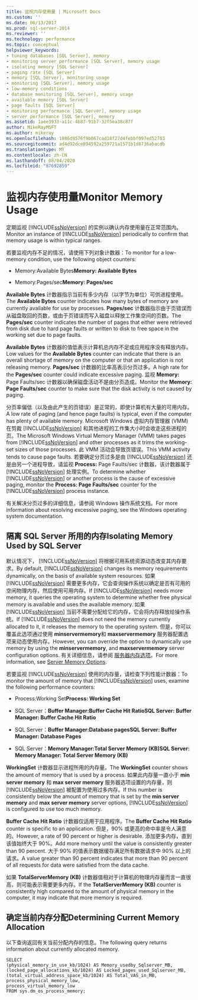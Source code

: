 ```yaml
---
title: 监视内存使用量 | Microsoft Docs
ms.custom: ''
ms.date: 06/13/2017
ms.prod: sql-server-2014
ms.reviewer: ''
ms.technology: performance
ms.topic: conceptual
helpviewer_keywords:
- tuning databases [SQL Server], memory
- monitoring server performance [SQL Server], memory usage
- isolating memory [SQL Server]
- paging rate [SQL Server]
- memory [SQL Server], monitoring usage
- monitoring [SQL Server], memory usage
- low-memory conditions
- database monitoring [SQL Server], memory usage
- available memory [SQL Server]
- page faults [SQL Server]
- monitoring performance [SQL Server], memory usage
- server performance [SQL Server], memory
ms.assetid: 1aee3933-a11c-4b87-91b7-32f5ea38c87f
author: MikeRayMSFT
ms.author: mikeray
ms.openlocfilehash: 1986d9576f9b067cad18f27d4febbf097ed52703
ms.sourcegitcommit: ad4d92dce894592a259721a1571b1d8736abacdb
ms.translationtype: MT
ms.contentlocale: zh-CN
ms.lasthandoff: 08/04/2020
ms.locfileid: "87692859"
---
```

# <a name="monitor-memory-usage"></a><span data-ttu-id="bf236-102">监视内存使用量</span><span class="sxs-lookup"><span data-stu-id="bf236-102">Monitor Memory Usage</span></span>
  <span data-ttu-id="bf236-103">定期监视 [!INCLUDE[ssNoVersion](../../includes/ssnoversion-md.md)] 的实例以确认内存使用量在正常范围内。</span><span class="sxs-lookup"><span data-stu-id="bf236-103">Monitor an instance of [!INCLUDE[ssNoVersion](../../includes/ssnoversion-md.md)] periodically to confirm that memory usage is within typical ranges.</span></span>  
  
 <span data-ttu-id="bf236-104">若要监视内存不足的情况，请使用下列对象计数器：</span><span class="sxs-lookup"><span data-stu-id="bf236-104">To monitor for a low-memory condition, use the following object counters:</span></span>  
  
-   <span data-ttu-id="bf236-105">Memory:Available Bytes</span><span class="sxs-lookup"><span data-stu-id="bf236-105">**Memory: Available Bytes**</span></span>  
  
-   <span data-ttu-id="bf236-106">Memory:Pages/sec</span><span class="sxs-lookup"><span data-stu-id="bf236-106">**Memory: Pages/sec**</span></span>  
  
 <span data-ttu-id="bf236-107">**Available Bytes** 计数器指示当前有多少内存（以字节为单位）可供进程使用。</span><span class="sxs-lookup"><span data-stu-id="bf236-107">The **Available Bytes** counter indicates how many bytes of memory are currently available for use by processes.</span></span> <span data-ttu-id="bf236-108">**Pages/sec** 计数器指示由于页错误而从磁盘取回的页数，或由于页错误而写入磁盘以释放工作集空间的页数。</span><span class="sxs-lookup"><span data-stu-id="bf236-108">The **Pages/sec** counter indicates the number of pages that either were retrieved from disk due to hard page faults or written to disk to free space in the working set due to page faults.</span></span>  
  
 <span data-ttu-id="bf236-109">**Available Bytes** 计数器的值低表示计算机总内存不足或应用程序没有释放内存。</span><span class="sxs-lookup"><span data-stu-id="bf236-109">Low values for the **Available Bytes** counter can indicate that there is an overall shortage of memory on the computer or that an application is not releasing memory.</span></span> <span data-ttu-id="bf236-110">**Pages/sec** 计数器的比率高表示分页过多。</span><span class="sxs-lookup"><span data-stu-id="bf236-110">A high rate for the **Pages/sec** counter could indicate excessive paging.</span></span> <span data-ttu-id="bf236-111">监视 **Memory:** Page Faults/sec 计数器以确保磁盘活动不是由分页造成。</span><span class="sxs-lookup"><span data-stu-id="bf236-111">Monitor the **Memory: Page Faults/sec** counter to make sure that the disk activity is not caused by paging.</span></span>  
  
 <span data-ttu-id="bf236-112">分页率偏低（以及由此产生的页错误）是正常的，即使计算机有大量的可用内存。</span><span class="sxs-lookup"><span data-stu-id="bf236-112">A low rate of paging (and hence page faults) is typical, even if the computer has plenty of available memory.</span></span> <span data-ttu-id="bf236-113">Microsoft Windows 虚拟内存管理器 (VMM) 在剪裁 [!INCLUDE[ssNoVersion](../../includes/ssnoversion-md.md)] 和其他进程的工作集大小时会收走这些进程的页。</span><span class="sxs-lookup"><span data-stu-id="bf236-113">The Microsoft Windows Virtual Memory Manager (VMM) takes pages from [!INCLUDE[ssNoVersion](../../includes/ssnoversion-md.md)] and other processes as it trims the working-set sizes of those processes.</span></span> <span data-ttu-id="bf236-114">此 VMM 活动会导致页错误。</span><span class="sxs-lookup"><span data-stu-id="bf236-114">This VMM activity tends to cause page faults.</span></span> <span data-ttu-id="bf236-115">若要确定分页过多是由 [!INCLUDE[ssNoVersion](../../includes/ssnoversion-md.md)] 还是由另一个进程导致，请监视 **Process:** Page Faults/sec 计数器，该计数器属于 [!INCLUDE[ssNoVersion](../../includes/ssnoversion-md.md)] 处理实例。</span><span class="sxs-lookup"><span data-stu-id="bf236-115">To determine whether [!INCLUDE[ssNoVersion](../../includes/ssnoversion-md.md)] or another process is the cause of excessive paging, monitor the **Process: Page Faults/sec** counter for the [!INCLUDE[ssNoVersion](../../includes/ssnoversion-md.md)] process instance.</span></span>  
  
 <span data-ttu-id="bf236-116">有关解决分页过多的详细信息，请参阅 Windows 操作系统文档。</span><span class="sxs-lookup"><span data-stu-id="bf236-116">For more information about resolving excessive paging, see the Windows operating system documentation.</span></span>  
  
## <a name="isolating-memory-used-by-sql-server"></a><span data-ttu-id="bf236-117">隔离 SQL Server 所用的内存</span><span class="sxs-lookup"><span data-stu-id="bf236-117">Isolating Memory Used by SQL Server</span></span>  
 <span data-ttu-id="bf236-118">默认情况下， [!INCLUDE[ssNoVersion](../../includes/ssnoversion-md.md)] 将根据可用系统资源动态改变其内存要求。</span><span class="sxs-lookup"><span data-stu-id="bf236-118">By default, [!INCLUDE[ssNoVersion](../../includes/ssnoversion-md.md)] changes its memory requirements dynamically, on the basis of available system resources.</span></span> <span data-ttu-id="bf236-119">如果 [!INCLUDE[ssNoVersion](../../includes/ssnoversion-md.md)] 需要更多内存，它会查询操作系统以确定是否有可用的空闲物理内存，然后使用可用内存。</span><span class="sxs-lookup"><span data-stu-id="bf236-119">If [!INCLUDE[ssNoVersion](../../includes/ssnoversion-md.md)] needs more memory, it queries the operating system to determine whether free physical memory is available and uses the available memory.</span></span> <span data-ttu-id="bf236-120">如果 [!INCLUDE[ssNoVersion](../../includes/ssnoversion-md.md)] 当前不需要分配给它的内存，它会将内存释放给操作系统。</span><span class="sxs-lookup"><span data-stu-id="bf236-120">If [!INCLUDE[ssNoVersion](../../includes/ssnoversion-md.md)] does not need the memory currently allocated to it, it releases the memory to the operating system.</span></span> <span data-ttu-id="bf236-121">但是，你可以覆盖此选项通过使用 **minservermemory**和 **maxservermemory** 服务器配置选项来动态使用内存。</span><span class="sxs-lookup"><span data-stu-id="bf236-121">However, you can override the option to dynamically use memory by using the **minservermemory**, and **maxservermemory** server configuration options.</span></span> <span data-ttu-id="bf236-122">有关详细信息，请参阅 [服务器内存选项](../../database-engine/configure-windows/server-memory-server-configuration-options.md)。</span><span class="sxs-lookup"><span data-stu-id="bf236-122">For more information, see [Server Memory Options](../../database-engine/configure-windows/server-memory-server-configuration-options.md).</span></span>  
  
 <span data-ttu-id="bf236-123">若要监视 [!INCLUDE[ssNoVersion](../../includes/ssnoversion-md.md)] 使用的内存量，请检查下列性能计数器：</span><span class="sxs-lookup"><span data-stu-id="bf236-123">To monitor the amount of memory that [!INCLUDE[ssNoVersion](../../includes/ssnoversion-md.md)] uses, examine the following performance counters:</span></span>  
  
-   <span data-ttu-id="bf236-124">Process:Working Set</span><span class="sxs-lookup"><span data-stu-id="bf236-124">**Process: Working Set**</span></span>  
  
-   <span data-ttu-id="bf236-125">SQL Server：**Buffer Manager:Buffer Cache Hit Ratio**</span><span class="sxs-lookup"><span data-stu-id="bf236-125">**SQL Server: Buffer Manager: Buffer Cache Hit Ratio**</span></span>  
  
-   <span data-ttu-id="bf236-126">SQL Server：**Buffer Manager:Database pages**</span><span class="sxs-lookup"><span data-stu-id="bf236-126">**SQL Server: Buffer Manager: Database Pages**</span></span>  
  
-   <span data-ttu-id="bf236-127">SQL Server：**Memory Manager:Total Server Memory (KB)**</span><span class="sxs-lookup"><span data-stu-id="bf236-127">**SQL Server: Memory Manager: Total Server Memory (KB)**</span></span>  
  
 <span data-ttu-id="bf236-128">**WorkingSet** 计数器显示进程所用的内存量。</span><span class="sxs-lookup"><span data-stu-id="bf236-128">The **WorkingSet** counter shows the amount of memory that is used by a process.</span></span> <span data-ttu-id="bf236-129">如果此内存量一直小于 **min server memory** 和 **max server memory** 服务器选项设置的内存量，则 [!INCLUDE[ssNoVersion](../../includes/ssnoversion-md.md)] 被配置为使用过多内存。</span><span class="sxs-lookup"><span data-stu-id="bf236-129">If this number is consistently below the amount of memory that is set by the **min server memory** and **max server memory** server options, [!INCLUDE[ssNoVersion](../../includes/ssnoversion-md.md)] is configured to use too much memory.</span></span>  
  
 <span data-ttu-id="bf236-130">**Buffer Cache Hit Ratio** 计数器仅适用于应用程序。</span><span class="sxs-lookup"><span data-stu-id="bf236-130">The **Buffer Cache Hit Ratio** counter is specific to an application.</span></span> <span data-ttu-id="bf236-131">但是，90% 或更高的命中率是令人满意的。</span><span class="sxs-lookup"><span data-stu-id="bf236-131">However, a rate of 90 percent or higher is desirable.</span></span> <span data-ttu-id="bf236-132">添加更多内存，直到该值始终大于 90%。</span><span class="sxs-lookup"><span data-stu-id="bf236-132">Add more memory until the value is consistently greater than 90 percent.</span></span> <span data-ttu-id="bf236-133">大于 90% 的值表示数据缓存满足所有数据请求中 90% 以上的请求。</span><span class="sxs-lookup"><span data-stu-id="bf236-133">A value greater than 90 percent indicates that more than 90 percent of all requests for data were satisfied from the data cache.</span></span>  
  
 <span data-ttu-id="bf236-134">如果 **TotalServerMemory (KB)** 计数器值相对于计算机的物理内存量而言一直很高，则可能表示需要更多内存。</span><span class="sxs-lookup"><span data-stu-id="bf236-134">If the **TotalServerMemory (KB)** counter is consistently high compared to the amount of physical memory in the computer, it may indicate that more memory is required.</span></span>  
  
## <a name="determining-current-memory-allocation"></a><span data-ttu-id="bf236-135">确定当前内存分配</span><span class="sxs-lookup"><span data-stu-id="bf236-135">Determining Current Memory Allocation</span></span>  
 <span data-ttu-id="bf236-136">以下查询返回有关当前分配内存的信息。</span><span class="sxs-lookup"><span data-stu-id="bf236-136">The following query returns information about currently allocated memory.</span></span>  
  
```  
SELECT  
(physical_memory_in_use_kb/1024) AS Memory_usedby_Sqlserver_MB,  
(locked_page_allocations_kb/1024) AS Locked_pages_used_Sqlserver_MB,  
(total_virtual_address_space_kb/1024) AS Total_VAS_in_MB,  
process_physical_memory_low,  
process_virtual_memory_low  
FROM sys.dm_os_process_memory;  
```  
  
  
